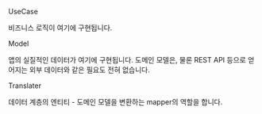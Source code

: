 UseCase

비즈니스 로직이 여기에 구현됩니다.


Model

앱의 실질적인 데이터가 여기에 구현됩니다.
도메인 모델은, 물론 REST API 등으로 얻어지는 외부 데이터와 같은 필요도 전혀 없습니다.


Translater

데이터 계층의 엔티티 - 도메인 모델을 변환하는 mapper의 역할을 합니다.
